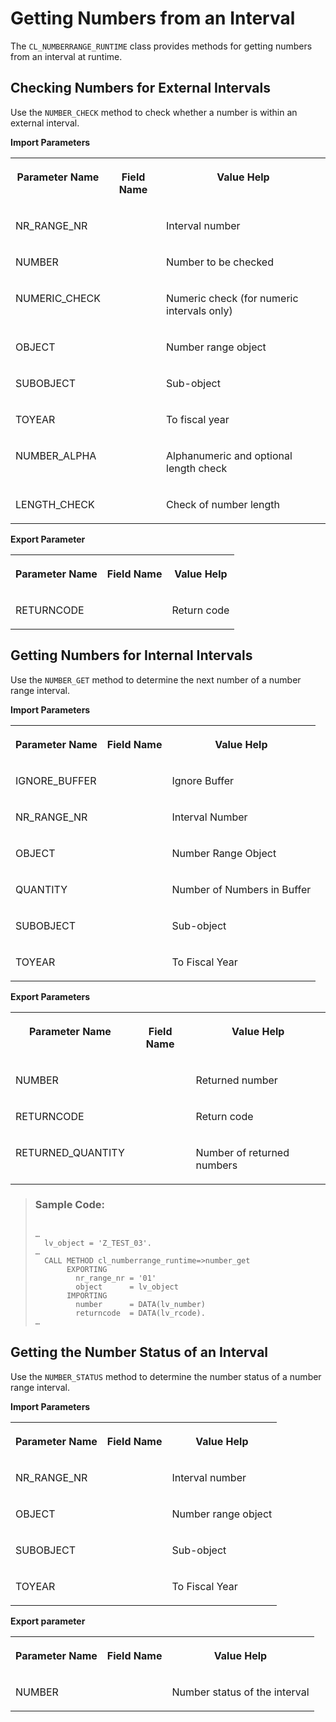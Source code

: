 <!-- loioc9b48a1983ab4c8db00bd3bd8f63632c -->

# Getting Numbers from an Interval

The `CL_NUMBERRANGE_RUNTIME` class provides methods for getting numbers from an interval at runtime.



<a name="loioc9b48a1983ab4c8db00bd3bd8f63632c__section_byp_xhf_gjb"/>

## Checking Numbers for External Intervals

Use the `NUMBER_CHECK` method to check whether a number is within an external interval.

**Import Parameters**


<table>
<tr>
<th valign="top">

Parameter Name

</th>
<th valign="top">

Field Name

</th>
<th valign="top">

Value Help

</th>
</tr>
<tr>
<td valign="top">

NR\_RANGE\_NR

</td>
<td valign="top">

 

</td>
<td valign="top">

Interval number

</td>
</tr>
<tr>
<td valign="top">

NUMBER

</td>
<td valign="top">

 

</td>
<td valign="top">

Number to be checked

</td>
</tr>
<tr>
<td valign="top">

NUMERIC\_CHECK

</td>
<td valign="top">

 

</td>
<td valign="top">

Numeric check \(for numeric intervals only\)

</td>
</tr>
<tr>
<td valign="top">

OBJECT

</td>
<td valign="top">

 

</td>
<td valign="top">

Number range object

</td>
</tr>
<tr>
<td valign="top">

SUBOBJECT

</td>
<td valign="top">

 

</td>
<td valign="top">

Sub-object

</td>
</tr>
<tr>
<td valign="top">

TOYEAR

</td>
<td valign="top">

 

</td>
<td valign="top">

To fiscal year

</td>
</tr>
<tr>
<td valign="top">

NUMBER\_ALPHA

</td>
<td valign="top">

 

</td>
<td valign="top">

Alphanumeric and optional length check

</td>
</tr>
<tr>
<td valign="top">

LENGTH\_CHECK

</td>
<td valign="top">

 

</td>
<td valign="top">

Check of number length

</td>
</tr>
</table>

**Export Parameter**


<table>
<tr>
<th valign="top">

Parameter Name

</th>
<th valign="top">

Field Name

</th>
<th valign="top">

Value Help

</th>
</tr>
<tr>
<td valign="top">

RETURNCODE

</td>
<td valign="top">

 

</td>
<td valign="top">

Return code

</td>
</tr>
</table>



<a name="loioc9b48a1983ab4c8db00bd3bd8f63632c__section_ddq_z3f_gjb"/>

## Getting Numbers for Internal Intervals

Use the `NUMBER_GET` method to determine the next number of a number range interval.

**Import Parameters**


<table>
<tr>
<th valign="top">

Parameter Name

</th>
<th valign="top">

Field Name

</th>
<th valign="top">

Value Help

</th>
</tr>
<tr>
<td valign="top">

IGNORE\_BUFFER

</td>
<td valign="top">

 

</td>
<td valign="top">

Ignore Buffer

</td>
</tr>
<tr>
<td valign="top">

NR\_RANGE\_NR

</td>
<td valign="top">

 

</td>
<td valign="top">

Interval Number

</td>
</tr>
<tr>
<td valign="top">

OBJECT

</td>
<td valign="top">

 

</td>
<td valign="top">

Number Range Object

</td>
</tr>
<tr>
<td valign="top">

QUANTITY

</td>
<td valign="top">

 

</td>
<td valign="top">

Number of Numbers in Buffer

</td>
</tr>
<tr>
<td valign="top">

SUBOBJECT

</td>
<td valign="top">

 

</td>
<td valign="top">

Sub-object

</td>
</tr>
<tr>
<td valign="top">

TOYEAR

</td>
<td valign="top">

 

</td>
<td valign="top">

To Fiscal Year

</td>
</tr>
</table>

**Export Parameters**


<table>
<tr>
<th valign="top">

Parameter Name

</th>
<th valign="top">

Field Name

</th>
<th valign="top">

Value Help

</th>
</tr>
<tr>
<td valign="top">

NUMBER

</td>
<td valign="top">

 

</td>
<td valign="top">

Returned number

</td>
</tr>
<tr>
<td valign="top">

RETURNCODE

</td>
<td valign="top">

 

</td>
<td valign="top">

Return code

</td>
</tr>
<tr>
<td valign="top">

RETURNED\_QUANTITY

</td>
<td valign="top">

 

</td>
<td valign="top">

Number of returned numbers

</td>
</tr>
</table>

> ### Sample Code:  
> ```abap
> 
> …
>   lv_object = 'Z_TEST_03'.
> …
>   CALL METHOD cl_numberrange_runtime=>number_get
>        EXPORTING
>          nr_range_nr = '01'
>          object      = lv_object
>        IMPORTING
>          number      = DATA(lv_number)
>          returncode  = DATA(lv_rcode).
> …
> 
> ```



<a name="loioc9b48a1983ab4c8db00bd3bd8f63632c__section_njq_cgw_rvb"/>

## Getting the Number Status of an Interval

Use the `NUMBER_STATUS` method to determine the number status of a number range interval.

**Import Parameters**


<table>
<tr>
<th valign="top">

Parameter Name

</th>
<th valign="top">

Field Name

</th>
<th valign="top">

Value Help

</th>
</tr>
<tr>
<td valign="top">

NR\_RANGE\_NR

</td>
<td valign="top">

 

</td>
<td valign="top">

Interval number

</td>
</tr>
<tr>
<td valign="top">

OBJECT

</td>
<td valign="top">

 

</td>
<td valign="top">

Number range object

</td>
</tr>
<tr>
<td valign="top">

SUBOBJECT

</td>
<td valign="top">

 

</td>
<td valign="top">

Sub-object

</td>
</tr>
<tr>
<td valign="top">

TOYEAR

</td>
<td valign="top">

 

</td>
<td valign="top">

To Fiscal Year

</td>
</tr>
</table>

**Export parameter**


<table>
<tr>
<th valign="top">

Parameter Name

</th>
<th valign="top">

Field Name

</th>
<th valign="top">

Value Help

</th>
</tr>
<tr>
<td valign="top">

NUMBER

</td>
<td valign="top">

 

</td>
<td valign="top">

Number status of the interval

</td>
</tr>
</table>

